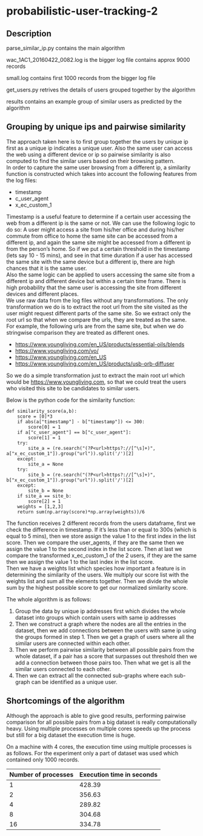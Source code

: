 # probabilistic-user-tracking-2
## Description
parse_similar_ip.py contains the main algorithm <br>

wac_1AC1_20160422_0082.log is the bigger log file contains approx 9000 records <br>

small.log contains first 1000 records from the bigger log file <br>

get_users.py retrives the details of users grouped together by the algorithm <br>

results contains an example group of similar users as predicted by the algorithm <br>

## Grouping by unique ips and pairwise similarity
The approach taken here is to first group together the users by unique ip first as a unique ip indicates a unique user. Also the same user can access the web using a different device or ip so pairwise similarity is also computed to find the similar users based on their browsing pattern.<br>
In order to capture the same user browsing from a different ip, a similarity function is constructed which takes into account the following features from the log files:
* timestamp
* c_user_agent
* x_ec_custom_1

Timestamp is a useful feature to determine if a certain user accessing the web from a different ip is the same or not. We can use the following logic to do so: A user might access a site from his/her office and during his/her commute from office to home the same site can be accessed from a different ip, and again the same site might be accessed from a different ip from the person’s home. So if we put a certain threshold in the timestamp (lets say 10 - 15 mins), and see in that time duration if a user has accessed the same site with the same device but a different ip, there are high chances that it is the same user. <br>
Also the same logic can be applied to users accessing the same site from a different ip and different device but within a certain time frame. There is high probability that the same user is accessing the site from different devices and different places. <br>
We use raw data from the log files without any transformations. The only transformation we do is to extract the root url from the site visited as the user might request different parts of the same site. So we extract only the root url so that when we compare the urls, they are treated as the same. <br>
For example, the following urls are from the same site, but when we do stringwise comparison they are treated as different ones. <br>
* https://www.youngliving.com/en_US/products/essential-oils/blends
* https://www.youngliving.com/vo/ 
* https://www.youngliving.com/en_US
* https://www.youngliving.com/en_US/products/usb-orb-diffuser<br>

So we do a simple transformation just to extract the main root url which would be https://www.youngliving.com, so that we could treat the users who visited this site to be candidates to similar users. <br>

Below is the python code for the similarity function:
```
def similarity_score(a,b):
    score = [0]*3
    if abs(a["timestamp"] - b["timestamp"]) <= 300:
        score[0] = 1
    if a["c_user_agent"] == b["c_user_agent"]:
        score[1] = 1
    try:
        site_a = (re.search("(?P<url>https?://[^\s]+)", a["x_ec_custom_1"]).group("url")).split('/')[2]
    except:
        site_a = None
    try:
        site_b = (re.search("(?P<url>https?://[^\s]+)", b["x_ec_custom_1"]).group("url")).split('/')[2]
    except:
        site_b = None
    if site_a == site_b:
        score[2] = 1
    weights = [1,2,3]
    return sum(np.array(score)*np.array(weights))/6
```
The function receives 2 different records from the users dataframe, first we check the difference in timestamp. If it’s less than or equal to 300s (which is equal to 5 mins), then we store assign the value 1 to the first index in the list score. Then we compare the user_agents, if they are the same then we assign the value 1 to the second index in the list score. Then at last we compare the transformed x_ec_custom_1 of the 2 users, if they are the same then we assign the value 1 to the last index in the list score. <br>
Then we have a weights list which species how important a feature is in determining the similarity of the users. We multiply our score list with the weights list and sum all the elements together. Then we divide the whole sum by the highest possible score to get our normalized similarity score. <br>

The whole algorithm is as follows:<br>
1. Group the data by unique ip addresses first which divides the whole dataset into groups which contain users with same ip addresses <br>
2. Then we construct a graph where the nodes are all the entries in the dataset, then we add connections between the users with same ip using the groups formed in step 1. Then we get a graph of users where all the similar users are connected within each other. <br>
3. Then we perform pairwise similarity between all possible pairs from the whole dataset, if a pair has a score that surpasses out threshold then we add a connection between those pairs too. Then what we get is all the similar users connected to each other. <br>
4. Then we can extract all the connected sub-graphs where each sub-graph can be identified as a unique user. <br>

## Shortcomings of the algorithm
Although the approach is able to give good results, performing pairwise comparison for all possible pairs from a big dataset is really computationally heavy. Using multiple processes on multiple cores speeds up the process but still for a big dataset the execution time is huge. <br>

On a machine with 4 cores, the execution time using multiple processes is as follows. For the experiment only a part of dataset was used which contained only 1000 records.<br>

Number of processes | Execution time in seconds
------------ | -------------
1 | 428.39
2 | 356.63
4 | 289.82
8 | 304.68
16 | 334.78
